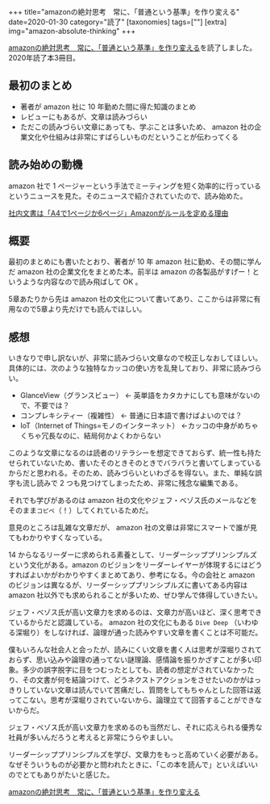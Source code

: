 +++
title="amazonの絶対思考　常に、「普通という基準」を作り変える"
date=2020-01-30
category="読了"
[taxonomies]
tags=[""]
[extra]
img="amazon-absolute-thinking"
+++

[amazonの絶対思考　常に、「普通という基準」を作り変える](https://amzn.to/3a3XqSC)を読了しました。
2020年読了本3冊目。

## 最初のまとめ

* 著者が amazon 社に 10 年勤めた間に得た知識のまとめ
* レビューにもあるが、文章は読みづらい
* ただこの読みづらい文章にあっても、学ぶことは多いため、 amazon 社の企業文化や仕組みは非常にすばらしいものだということが伝わってくる

## 読み始めの動機

amazon 社で 1 ページャーという手法でミーティングを短く効率的に行っているというニュースを見た。そのニュースで紹介されていたので、読み始めた。

[社内文書は「A4で1ページか6ページ」Amazonがルールを定める理由](https://news.livedoor.com/article/detail/17417651/)
	
## 概要

最初のまとめにも書いたとおり、著者が 10 年 amazon 社に勤め、その間に学んだ amazon 社の企業文化をまとめた本。前半は amazon の各製品がすげー！というような内容なので読み飛ばして OK 。

5章あたりから先は amazon 社の文化について書いてあり、ここからは非常に有用なので5章より先だけでも読んでほしい。

## 感想

いきなりで申し訳ないが、非常に読みづらい文章なので校正しなおしてほしい。具体的には、次のような独特なカッコの使い方を乱発しており、非常に読みづらい。

* GlanceView（グランスビュー） ← 英単語をカタカナにしても意味がないので、不要では？
* コンプレキシティー（複雑性） ← 普通に日本語で書けばよいのでは？
* IoT（Internet of Things=モノのインターネット） ←カッコの中身がめちゃくちゃ冗長なのに、結局何かよくわからない

このような文章になるのは読者のリテラシーを想定できておらず、統一性も持たせられていないため、書いたそのときそのときでバラバラと書いてしまっているからだと思われる。そのため、読みづらいといわざるを得ない。また、単純な誤字も流し読みで 2 つも見つけてしまったため、非常に残念な編集である。


それでも学びがあるのは amazon 社の文化やジェフ・ベゾス氏のメールなどをそのまま`コピペ`（！）してくれているためだ。

意見のところは乱雑な文章だが、 amazon 社の文章は非常にスマートで誰が見てもわかりやすくなっている。

14 からなるリーダーに求められる素養として、リーダーシッププリンシプルズという文化がある。amazon のビジョンをリーダーレイヤーが体現するにはどうすればよいかがわかりやすくまとめてあり、参考になる。今の会社と amazon のビジョンは異なるが、リーダーシッププリンシプルズに書いてある内容は amazon 社以外でも求められることが多いため、ぜひ学んで体得していきたい。

ジェフ・ベゾス氏が高い文章力を求めるのは、文章力が高いほど、深く思考できているからだと認識している。 amazon 社の文化にもある `Dive Deep` （いわゆる深堀り）をしなければ、論理が通った読みやすい文章を書くことは不可能だ。

僕もいろんな社会人と会ったが、読みにくい文章を書く人は思考が深堀りされておらず、思い込みや論理の通ってない謎理論、感情論を振りかざすことが多い印象。多少の誤字脱字に目をつむったとしても、読者の想定がされていなかったり、その文書が何を結論つけて、どうネクストアクションをさせたいのかがはっきりしていない文章は読んでいて苦痛だし、質問をしてもちゃんとした回答は返ってこない。思考が深堀りされていないから、論理立てて回答することができないからだ。

ジェフ・ベゾス氏が高い文章力を求めるのも当然だし、それに応えられる優秀な社員が多いんだろうと考えると非常にうらやましい。

リーダーシッププリンシプルズを学び、文章力をもっと高めていく必要がある。なぜそういうものが必要かと問われたときに、「この本を読んで」といえばいいのでとてもありがたいと感じた。

[amazonの絶対思考　常に、「普通という基準」を作り変える](https://amzn.to/3a3XqSC)
